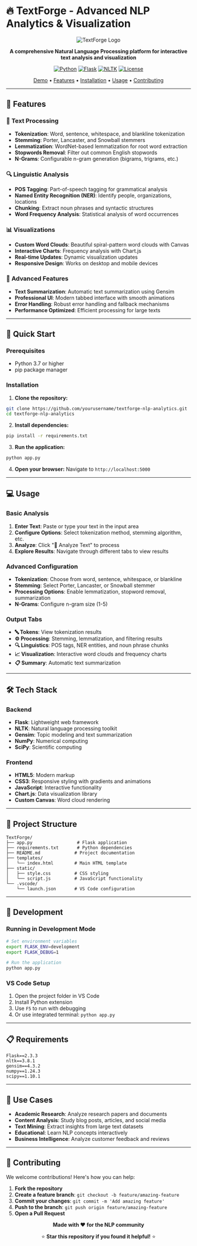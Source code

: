 # 🔥 TextForge - Advanced NLP Analytics & Visualization

<div align="center">

![TextForge Logo](https://img.shields.io/badge/TextForge-NLP%20Analytics-blue?style=for-the-badge&logo=python&logoColor=white)

**A comprehensive Natural Language Processing platform for interactive text analysis and visualization**

[![Python](https://img.shields.io/badge/Python-3.7+-blue.svg)](https://python.org)
[![Flask](https://img.shields.io/badge/Flask-2.3.3-green.svg)](https://flask.palletsprojects.com/)
[![NLTK](https://img.shields.io/badge/NLTK-3.8.1-orange.svg)](https://nltk.org)
[![License](https://img.shields.io/badge/License-MIT-yellow.svg)](LICENSE)

[Demo](#demo) • [Features](#features) • [Installation](#installation) • [Usage](#usage) • [Contributing](#contributing)

</div>

---

## 🌟 Features

### 📝 **Text Processing**
- **Tokenization**: Word, sentence, whitespace, and blankline tokenization
- **Stemming**: Porter, Lancaster, and Snowball stemmers
- **Lemmatization**: WordNet-based lemmatization for root word extraction
- **Stopwords Removal**: Filter out common English stopwords
- **N-Grams**: Configurable n-gram generation (bigrams, trigrams, etc.)

### 🔍 **Linguistic Analysis**
- **POS Tagging**: Part-of-speech tagging for grammatical analysis
- **Named Entity Recognition (NER)**: Identify people, organizations, locations
- **Chunking**: Extract noun phrases and syntactic structures
- **Word Frequency Analysis**: Statistical analysis of word occurrences

### 📊 **Visualizations**
- **Custom Word Clouds**: Beautiful spiral-pattern word clouds with Canvas
- **Interactive Charts**: Frequency analysis with Chart.js
- **Real-time Updates**: Dynamic visualization updates
- **Responsive Design**: Works on desktop and mobile devices

### 🎯 **Advanced Features**
- **Text Summarization**: Automatic text summarization using Gensim
- **Professional UI**: Modern tabbed interface with smooth animations
- **Error Handling**: Robust error handling and fallback mechanisms
- **Performance Optimized**: Efficient processing for large texts

---

## 🚀 Quick Start

### Prerequisites
- Python 3.7 or higher
- pip package manager

### Installation

1. **Clone the repository:**
```bash
git clone https://github.com/yourusername/textforge-nlp-analytics.git
cd textforge-nlp-analytics
```

2. **Install dependencies:**
```bash
pip install -r requirements.txt
```

3. **Run the application:**
```bash
python app.py
```

4. **Open your browser:**
Navigate to `http://localhost:5000`

---

## 💻 Usage

### Basic Analysis
1. **Enter Text**: Paste or type your text in the input area
2. **Configure Options**: Select tokenization method, stemming algorithm, etc.
3. **Analyze**: Click "🚀 Analyze Text" to process
4. **Explore Results**: Navigate through different tabs to view results

### Advanced Configuration
- **Tokenization**: Choose from word, sentence, whitespace, or blankline
- **Stemming**: Select Porter, Lancaster, or Snowball stemmer
- **Processing Options**: Enable lemmatization, stopword removal, summarization
- **N-Grams**: Configure n-gram size (1-5)

### Output Tabs
- **🔤 Tokens**: View tokenization results
- **⚙️ Processing**: Stemming, lemmatization, and filtering results
- **🔍 Linguistics**: POS tags, NER entities, and noun phrase chunks
- **📈 Visualization**: Interactive word clouds and frequency charts
- **📋 Summary**: Automatic text summarization

---

## 🛠️ Tech Stack

### Backend
- **Flask**: Lightweight web framework
- **NLTK**: Natural language processing toolkit
- **Gensim**: Topic modeling and text summarization
- **NumPy**: Numerical computing
- **SciPy**: Scientific computing

### Frontend
- **HTML5**: Modern markup
- **CSS3**: Responsive styling with gradients and animations
- **JavaScript**: Interactive functionality
- **Chart.js**: Data visualization library
- **Custom Canvas**: Word cloud rendering

---

## 📁 Project Structure

```
TextForge/
├── app.py                 # Flask application
├── requirements.txt       # Python dependencies
├── README.md             # Project documentation
├── templates/
│   └── index.html        # Main HTML template
├── static/
│   ├── style.css         # CSS styling
│   └── script.js         # JavaScript functionality
└── .vscode/
    └── launch.json       # VS Code configuration
```

---

## 🔧 Development

### Running in Development Mode
```bash
# Set environment variables
export FLASK_ENV=development
export FLASK_DEBUG=1

# Run the application
python app.py
```

### VS Code Setup
1. Open the project folder in VS Code
2. Install Python extension
3. Use `F5` to run with debugging
4. Or use integrated terminal: `python app.py`

---

## 📋 Requirements

```
Flask==2.3.3
nltk==3.8.1
gensim==4.3.2
numpy==1.24.3
scipy==1.10.1
```

---

## 🎯 Use Cases

- **Academic Research**: Analyze research papers and documents
- **Content Analysis**: Study blog posts, articles, and social media
- **Text Mining**: Extract insights from large text datasets
- **Educational**: Learn NLP concepts interactively
- **Business Intelligence**: Analyze customer feedback and reviews

---

## 🤝 Contributing

We welcome contributions! Here's how you can help:

1. **Fork the repository**
2. **Create a feature branch**: `git checkout -b feature/amazing-feature`
3. **Commit your changes**: `git commit -m 'Add amazing feature'`
4. **Push to the branch**: `git push origin feature/amazing-feature`
5. **Open a Pull Request**

<div align="center">

**Made with ❤️ for the NLP community**

⭐ **Star this repository if you found it helpful!** ⭐

</div>
